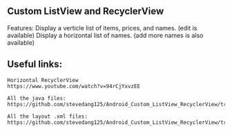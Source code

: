 ## Custom ListView and RecyclerView 
Features:
Display a verticle list of items, prices, and names. (edit is available)
Display a horizontal list of names. (add more names is also available)

## Useful links:
```
Horizontal RecyclerView
https://www.youtube.com/watch?v=94rCjYxvzEE

All the java files:
https://github.com/stevedang125/Android_Custom_ListView_RecyclerView/tree/master/app/src/main/java/com/steve/transactionlayoutcustomlistview

All the layout .xml files:
https://github.com/stevedang125/Android_Custom_ListView_RecyclerView/tree/master/app/src/main/res/layout

```
